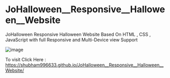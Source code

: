# JoHalloween__Responsive__Halloween__Website
 JoHalloween Responsive Halloween Website Based On HTML , CSS , JavaScript with full Responsive and Multi-Device view Support
 
 ![image](https://user-images.githubusercontent.com/65014926/185430809-313dcd1e-94e7-4e9c-8fb6-18bd67f4be54.png)


To visit Click Here : https://shubham996633.github.io/JoHalloween__Responsive__Halloween__Website/
